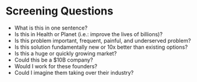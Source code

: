 # Screening Questions
- What is this in one sentence?
- Is this in Health or Planet (i.e.: improve the lives of billions)?
- Is this problem important, frequent, painful, and underserved problem?
- Is this solution fundamentally new or 10x better than existing options?
- Is this a huge or quickly growing market?
- Could this be a $10B company?
- Would I work for these founders?
- Could I imagine them taking over their industry?
